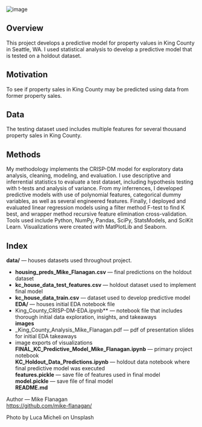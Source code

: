 ![image](https://user-images.githubusercontent.com/61798935/110903839-101ed380-82d6-11eb-8761-bee40d2f4369.png)
## Overview  
This project develops a predictive model for property values in King County in Seattle, WA. I used statistical analysis to develop a predictive model that is tested on a holdout dataset.

## Motivation  
To see if property sales in King County may be predicted using data from former property sales.

## Data  
The testing dataset used includes multiple features for several thousand property sales in King County.

## Methods  
My methodology implements the CRISP-DM model for exploratory data analysis, cleaning, modeling, and evaluation. I use descriptive and inferrential statistics to evaluate a test dataset, including hypothesis testing with t-tests and analysis of variance. From my inferrences, I developed predictive models with use of polynomial features, categorical dummy variables, as well as several engineered features. Finally, I deployed and evaluated linear regression models using a filter method F-test to find K best, and wrapper method recursive feature elimination cross-validation.
Tools used include Python, NumPy, Pandas, SciPy, StatsModels, and SciKit Learn. Visualizations were created with MatPlotLib and Seaborn.

## Index
**data/** — houses datasets used throughout project.  
 - **housing_preds_Mike_Flanagan.csv** — final predictions on the holdout dataset  
 - **kc_house_data_test_features.csv** — holdout dataset used to implement final model  
 - **kc_house_data_train.csv** — dataset used to develop predictive model  
**EDA/** — houses initial EDA notebook file  
 - King_County_CRISP-DM-EDA.ipynb** — notebook file that includes thorough initial data exploration, insights, and takeaways  
**images**  
 - _King_County_Analysis_Mike_Flanagan.pdf — pdf of presentation slides for initial EDA takeaways  
 - image exports of visualizations  
**FINAL_KC_Predictive_Model_Mike_Flanagan.ipynb** — primary project notebook  
**KC_Holdout_Data_Predictions.ipynb** — holdout data notebook where final predictive model was executed  
**features.pickle** — save file of features used in final model  
**model.pickle** — save file of final model  
**README.md**  




Author — Mike Flanagan  
https://github.com/mike-flanagan/

Photo by Luca Micheli on Unsplash
